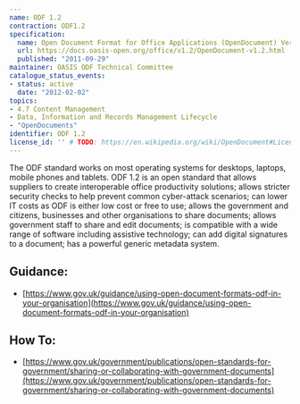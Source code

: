 ```yaml
---
name: ODF 1.2
contraction: ODF1.2
specification:
  name: Open Document Format for Office Applications (OpenDocument) Version 1.2
  url: https://docs.oasis-open.org/office/v1.2/OpenDocument-v1.2.html
  published: "2011-09-29"
maintainer: OASIS ODF Technical Committee
catalogue_status_events:
- status: active
  date: "2012-02-02"
topics:
- 4.7 Content Management
- Data, Information and Records Management Lifecycle
- "OpenDocuments"
identifier: ODF 1.2
license_id: '' # TODO: https://en.wikipedia.org/wiki/OpenDocument#Licensing
---
```




The ODF standard works on most operating systems for desktops, laptops, mobile phones and tablets. ODF 1.2 is an open standard that allows suppliers to create interoperable office productivity solutions; allows stricter security checks to help prevent common cyber-attack scenarios; can lower IT costs as ODF is either low cost or free to use; allows the government and citizens, businesses and other organisations to share documents; allows government staff to share and edit documents; is compatible with a wide range of software including assistive technology; can add digital signatures to a document; has a powerful generic metadata system.



## Guidance:
 - [https://www.gov.uk/guidance/using-open-document-formats-odf-in-your-organisation](https://www.gov.uk/guidance/using-open-document-formats-odf-in-your-organisation)

## How To:
 - [https://www.gov.uk/government/publications/open-standards-for-government/sharing-or-collaborating-with-government-documents](https://www.gov.uk/government/publications/open-standards-for-government/sharing-or-collaborating-with-government-documents)
